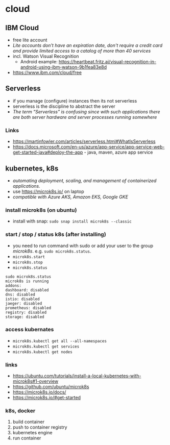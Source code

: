 # cloud

## IBM Cloud
* free lite account 
* _Lite accounts don't have an expiration date, don't require a credit card and provide limited access to a catalog of more than 40 services_ 
* incl. Watson Visual Recognition
    * Android example: https://heartbeat.fritz.ai/visual-recognition-in-android-using-ibm-watson-9b1fea83e8d
* https://www.ibm.com/cloud/free

## Serverless

* if you manage (configure) instances then its not serverless
* serverless is the discipline to abstract the server
* _The term “Serverless” is confusing since with such applications there are both server hardware and server processes running somewhere_

### Links

* https://martinfowler.com/articles/serverless.html#WhatIsServerless
* https://docs.microsoft.com/en-us/azure/app-service/app-service-web-get-started-java#deploy-the-app - java, maven, azure app service

## kubernetes, k8s
* _automating deployment, scaling, and management of containerized applications._
* use https://microk8s.io/ on laptop
* _compatible with Azure AKS, Amazon EKS, Google GKE_

### install microk8s (on ubuntu)
* install with snap: `sudo snap install microk8s --classic`

### start / stop / status k8s (after installing)
 * you need to run command with sudo or add your user to the group _microk8s_. e.g. `sudo microk8s.status`.
* `microk8s.start`
* `microk8s.stop`
* `microk8s.status`
```
sudo microk8s.status
microk8s is running
addons:
dashboard: disabled
dns: disabled
istio: disabled
jaeger: disabled
prometheus: disabled
registry: disabled
storage: disabled
```

### access kubernates
* `microk8s.kubectl get all --all-namespaces`
* `microk8s.kubectl get services`
* `microk8s.kubectl get nodes`

### links
* https://ubuntu.com/tutorials/install-a-local-kubernetes-with-microk8s#1-overview
* https://github.com/ubuntu/microk8s
* https://microk8s.io/docs/
* https://microk8s.io/#get-started

### k8s, docker
1. build container
2. push to container registry
3. kubernetes engine
4. run container